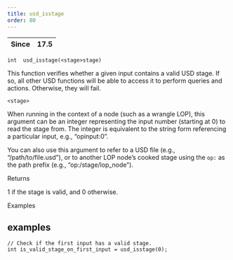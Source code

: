 ```yaml
---
title: usd_isstage
order: 80
---
```

| Since | 17.5 |
| --- | --- |

`int  usd_isstage(<stage>stage)`

This function verifies whether a given input contains a valid USD stage. If so, all other USD functions will be able to access it to perform queries and actions. Otherwise, they will fail.

`<stage>`

When running in the context of a node (such as a wrangle LOP), this argument can be an integer representing the input number (starting at 0) to read the stage from. The integer is equivalent to the string form referencing a particular input, e.g., “opinput:0”.

You can also use this argument to refer to a USD file (e.g., “/path/to/file.usd”), or to another LOP node’s cooked stage using the `op:` as the path prefix (e.g., “op:/stage/lop_node”).

Returns

1 if the stage is valid, and 0 otherwise.

Examples

## examples

```vex
// Check if the first input has a valid stage.
int is_valid_stage_on_first_input = usd_isstage(0);

```

